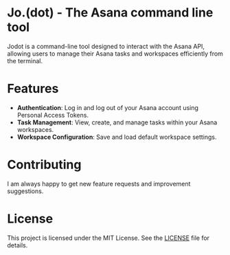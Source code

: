 # Jo.(dot) - The Asana command line tool

Jodot is a command-line tool designed to interact with the Asana API, allowing users to manage their Asana tasks and workspaces efficiently from the terminal.

# Features
- **Authentication**: Log in and log out of your Asana account using Personal Access Tokens.
- **Task Management**: View, create, and manage tasks within your Asana workspaces.
- **Workspace Configuration**: Save and load default workspace settings.

# Contributing
I am always happy to get new feature requests and improvement suggestions.

# License
This project is licensed under the MIT License. See the [LICENSE][license] file for details.

[license]: ./LICENSE